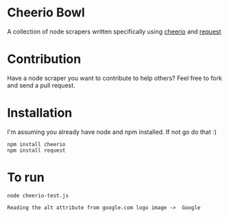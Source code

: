 # Cheerio Bowl
A collection of node scrapers written specifically using [cheerio](https://github.com/MatthewMueller/cheerio) and [request](https://github.com/mikeal/request)

# Contribution
Have a node scraper you want to contribute to help others?  Feel free to fork and send a pull request.

# Installation

I'm assuming you already have node and npm installed.  If not go do that :)

    npm install cheerio
    npm install request
    
# To run

    node cheerio-test.js

    Reading the alt attribute from google.com logo image ->  Google


